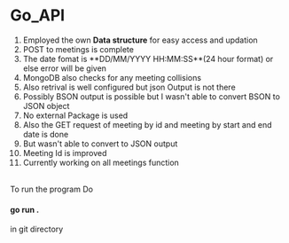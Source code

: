 # Go_API
<ol>
  <li>Employed the own <b> Data structure</b> for easy access and updation</li>
  <li>POST to meetings is complete</li>
<li>The date fomat is **DD/MM/YYYY HH:MM:SS**(24 hour format)
or else error will be given</li>
<li>MongoDB also checks for any meeting collisions</li>
<li>Also retrival is well configured but json Output is not there</li>
<li>Possibly BSON output is possible but I wasn't able to convert BSON to JSON object</li>
<li>No external Package is used</li>
<li>Also the GET request of meeting by id and meeting by start and end date is done</li>
<li>But wasn't able to convert to JSON output</li>
  <li>Meeting Id is improved</li>
  <li> Currently working on  all meetings function</li>
  </ol>
<br>To run the program Do <h4>go run .</h4> in git directory
 
